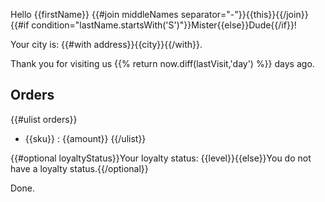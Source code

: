Hello {{firstName}} {{#join middleNames separator="-"}}{{this}}{{/join}} {{#if condition="lastName.startsWith('S')"}}Mister{{else}}Dude{{/if}}!

Your city is: {{#with address}}{{city}}{{/with}}.

Thank you for visiting us {{% return now.diff(lastVisit,'day') %}} days ago.

## Orders

{{#ulist orders}}
- {{sku}} : {{amount}}
{{/ulist}}

{{#optional loyaltyStatus}}Your loyalty status: {{level}}{{else}}You do not have a loyalty status.{{/optional}}

Done.
